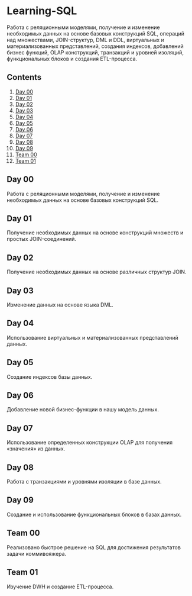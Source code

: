 # Learning-SQL
Работа с реляционными моделями, получение и изменение необходимых данных на основе базовых конструкций SQL, операций над множествами, JOIN-структур, DML и DDL, виртуальных и материализованных представлений, создания индексов, добавлений бизнес функций, OLAP конструкций, транзакций и уровней изоляций, функциональных блоков и создания ETL-процесса.

## Contents

1. [Day 00](#day-00)
2. [Day 01](#day-01)
3. [Day 02](#day-02)
4. [Day 03](#day-03)
5. [Day 04](#day-04)
6. [Day 05](#day-05)
7. [Day 06](#day-06)
8. [Day 07](#day-07)
9. [Day 08](#day-08)
10. [Day 09](#day-09)
11. [Team 00](#team-00)
12. [Team 01](#team-01)

## Day 00

Работа с реляционными моделями, получение и изменение необходимых данных на основе базовых конструкций SQL.

## Day 01

Получение необходимых данных на основе конструкций множеств и простых JOIN-соединений.

## Day 02

Получение необходимых данных на основе различных структур JOIN.

## Day 03

Изменение данных на основе языка DML.

## Day 04

Использование виртуальных и материализованных представлений данных.

## Day 05

Создание индексов базы данных.

## Day 06

Добавление новой бизнес-функции в нашу модель данных.

## Day 07

Использование определенных конструкции OLAP для получения «значения» из данных.

## Day 08

Работа с транзакциями и уровнями изоляции в базе данных.

## Day 09

Создание и использование функциональных блоков в базах данных.

## Team 00

Реализовано быстрое решение на SQL для достижения результатов задачи коммивояжера.

## Team 01

Изучение DWH и создание ETL-процесса.
